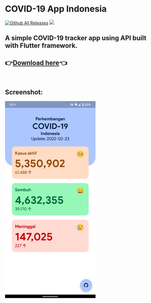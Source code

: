 # COVID-19 App Indonesia
[![Github All Releases](https://img.shields.io/github/downloads/ronaldichandra/covid19-app/total.svg)]()
![](https://img.shields.io/github/stars/ronaldichandra/covid19-app)
## A simple COVID-19 tracker app using API built with Flutter framework. 

## 👉[Download here](https://github.com/ronaldichandra/covid19-app/releases)👈

<br>

## Screenshot:
<img src="https://raw.githubusercontent.com/ronaldichandra/covid19-app/main/screenshots/ss2.png" width="300">
